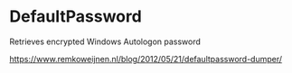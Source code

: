 # DefaultPassword
Retrieves encrypted Windows Autologon password

https://www.remkoweijnen.nl/blog/2012/05/21/defaultpassword-dumper/
